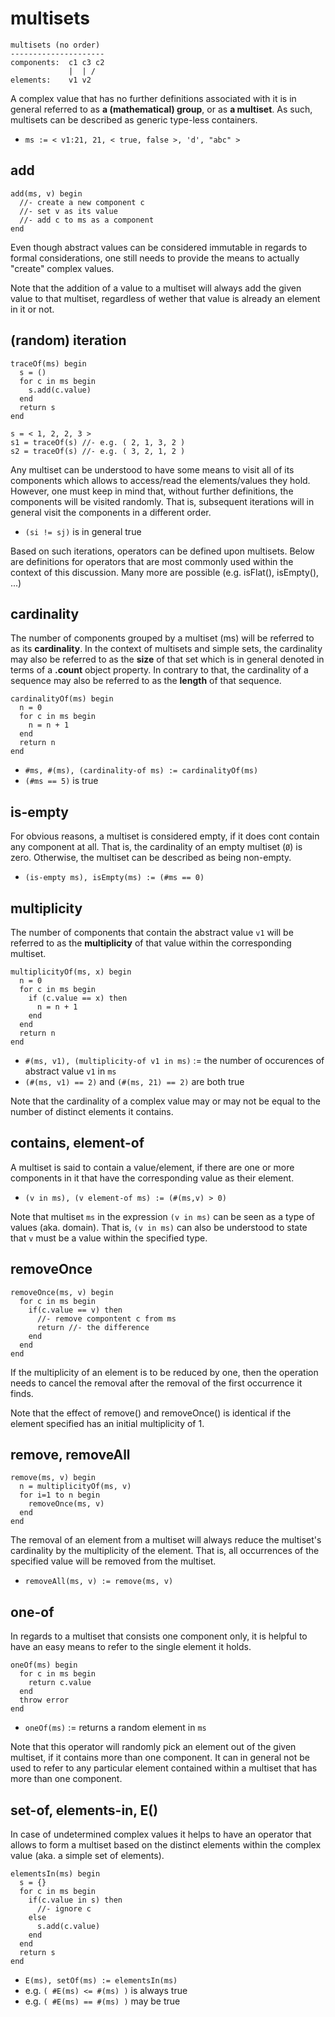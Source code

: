 
# multisets

```
multisets (no order)
---------------------
components:  c1 c3 c2
             |  | /
elements:    v1 v2
```

A complex value that has no further definitions associated with it is in
general referred to as **a (mathematical) group**, or as **a multiset**.
As such, multisets can be described as generic type-less containers.

* `ms := < v1:21, 21, < true, false >, 'd', "abc" >`

<!-- ======================================================================= -->
## add

```
add(ms, v) begin
  //- create a new component c
  //- set v as its value
  //- add c to ms as a component
end
```

Even though abstract values can be considered immutable in regards to formal
considerations, one still needs to provide the means to actually "create"
complex values.

Note that the addition of a value to a multiset will always add the given value
to that multiset, regardless of wether that value is already an element in it
or not.

<!-- ======================================================================= -->
## (random) iteration

```
traceOf(ms) begin
  s = ()
  for c in ms begin
    s.add(c.value)
  end
  return s
end

s = < 1, 2, 2, 3 >
s1 = traceOf(s) //- e.g. ( 2, 1, 3, 2 )
s2 = traceOf(s) //- e.g. ( 3, 2, 1, 2 )
```

Any multiset can be understood to have some means to visit all of its components
which allows to access/read the elements/values they hold. However, one must
keep in mind that, without further definitions, the components will be visited
randomly. That is, subsequent iterations will in general visit the components
in a different order.

* `(si != sj)` is in general true

Based on such iterations, operators can be defined upon multisets. Below are
definitions for operators that are most commonly used within the context of
this discussion. Many more are possible (e.g. isFlat(), isEmpty(), ...)

<!-- ======================================================================= -->
## cardinality

The number of components grouped by a multiset (ms) will be referred to as
its **cardinality**. In the context of multisets and simple sets, the cardinality
may also be referred to as the **size** of that set which is in general denoted
in terms of a **.count** object property. In contrary to that, the cardinality
of a sequence may also be referred to as the **length** of that sequence.

```
cardinalityOf(ms) begin
  n = 0
  for c in ms begin
    n = n + 1
  end
  return n
end
```

* `#ms, #(ms), (cardinality-of ms) := cardinalityOf(ms)`
* `(#ms == 5)` is true

<!-- ======================================================================= -->
## is-empty

For obvious reasons, a multiset is considered empty, if it does cont contain
any component at all. That is, the cardinality of an empty multiset (`Ø`) is
zero. Otherwise, the multiset can be described as being non-empty.

* `(is-empty ms), isEmpty(ms) := (#ms == 0)`

<!-- ======================================================================= -->
## multiplicity

The number of components that contain the abstract value `v1` will be referred
to as the **multiplicity** of that value within the corresponding multiset.

```
multiplicityOf(ms, x) begin
  n = 0
  for c in ms begin
    if (c.value == x) then
      n = n + 1
    end
  end
  return n
end
```

* `#(ms, v1), (multiplicity-of v1 in ms)` :=
  the number of occurences of abstract value `v1` in `ms`
* `(#(ms, v1) == 2)` and `(#(ms, 21) == 2)` are both true

Note that the cardinality of a complex value may or may not be equal to the
number of distinct elements it contains.

<!-- ======================================================================= -->
## contains, element-of

A multiset is said to contain a value/element, if there are one or more
components in it that have the corresponding value as their element.

* `(v in ms), (v element-of ms) := (#(ms,v) > 0)`

Note that multiset `ms` in the expression `(v in ms)` can be seen as a type of
values (aka. domain). That is, `(v in ms)` can also be understood to state that
`v` must be a value within the specified type.

<!-- ======================================================================= -->
## removeOnce

```
removeOnce(ms, v) begin
  for c in ms begin
    if(c.value == v) then
      //- remove compontent c from ms
      return //- the difference
    end
  end
end
```

If the multiplicity of an element is to be reduced by one, then the operation
needs to cancel the removal after the removal of the first occurrence it finds.

Note that the effect of remove() and removeOnce() is identical if the element
specified has an initial multiplicity of 1.

<!-- ======================================================================= -->
## remove, removeAll

```
remove(ms, v) begin
  n = multiplicityOf(ms, v)
  for i=1 to n begin
    removeOnce(ms, v)
  end
end
```

The removal of an element from a multiset will always reduce the multiset's
cardinality by the multiplicity of the element. That is, all occurrences of
the specified value will be removed from the multiset.

* `removeAll(ms, v) := remove(ms, v)`

<!-- ======================================================================= -->
## one-of

In regards to a multiset that consists one component only, it is helpful to
have an easy means to refer to the single element it holds.

```
oneOf(ms) begin
  for c in ms begin
    return c.value
  end
  throw error
end
```

* `oneOf(ms)` := returns a random element in `ms`

Note that this operator will randomly pick an element out of the given multiset,
if it contains more than one component. It can in general not be used to refer
to any particular element contained within a multiset that has more than one
component.

<!-- ======================================================================= -->
## set-of, elements-in, E()

In case of undetermined complex values it helps to have an operator that
allows to form a multiset based on the distinct elements within the complex
value (aka. a simple set of elements).

```
elementsIn(ms) begin
  s = {}
  for c in ms begin
    if(c.value in s) then
      //- ignore c
    else
      s.add(c.value)
    end
  end
  return s
end
```

* `E(ms), setOf(ms) := elementsIn(ms)`
* e.g. `( #E(ms) <= #(ms) )` is always true
* e.g. `( #E(ms) == #(ms) )` may be true
